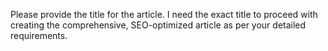 Please provide the title for the article. I need the exact title to proceed with creating the comprehensive, SEO-optimized article as per your detailed requirements.
